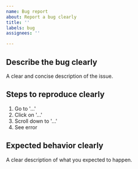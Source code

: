 ```yaml
---
name: Bug report
about: Report a bug clearly
title: ''
labels: bug
assignees: ''

---
```


## Describe the bug clearly
A clear and concise description of the issue.

## Steps to reproduce clearly
1. Go to '...'
2. Click on '...'
3. Scroll down to '...'
4. See error

## Expected behavior clearly
A clear description of what you expected to happen.
